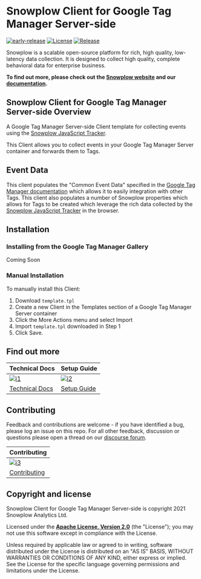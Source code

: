 # Snowplow Client for Google Tag Manager Server-side

[![early-release]][tracker-classification]
[![License][license-image]][license]
[![Release][release-image]][releases]

Snowplow is a scalable open-source platform for rich, high quality, low-latency data collection. It is designed to collect high quality, complete behavioral data for enterprise business.

**To find out more, please check out the [Snowplow website][website] and our [documentation][docs].**

## Snowplow Client for Google Tag Manager Server-side Overview

A Google Tag Manager Server-side Client template for collecting events using the [Snowplow JavaScript Tracker][javascript-tracker].

This Client allows you to collect events in your Google Tag Manager Server container and forwards them to Tags.

## Event Data

This client populates the "Common Event Data" specified in the [Google Tag Manager documentation][gtm-event-docs] which allows it to easily integration with other Tags. This client also populates a number of Snowplow properties which allows for Tags to be created which leverage the rich data collected by the [Snowplow JavaScript Tracker][javascript-tracker] in the browser.

## Installation

### Installing from the Google Tag Manager Gallery

Coming Soon

### Manual Installation

To manually install this Client:

1. Download `template.tpl`
2. Create a new Client in the Templates section of a Google Tag Manager Server container
3. Click the More Actions menu and select Import
4. Import `template.tpl` downloaded in Step 1
5. Click Save.

## Find out more

| Technical Docs                    | Setup Guide                 |
|-----------------------------------|-----------------------------|
| [![i1][techdocs-image]][techdocs] | [![i2][setup-image]][setup] |
| [Technical Docs][techdocs]        | [Setup Guide][setup]        |

## Contributing

Feedback and contributions are welcome - if you have identified a bug, please log an issue on this repo. For all other feedback, discussion or questions please open a thread on our [discourse forum][discourse].

| Contributing                              |
|-------------------------------------------|
| [![i3][contributing-image]][contributing] |
| [Contributing][contributing]              |

## Copyright and license

Snowplow Client for Google Tag Manager Server-side is copyright 2021 Snowplow Analytics Ltd.

Licensed under the **[Apache License, Version 2.0][license]** (the "License");
you may not use this software except in compliance with the License.

Unless required by applicable law or agreed to in writing, software
distributed under the License is distributed on an "AS IS" BASIS,
WITHOUT WARRANTIES OR CONDITIONS OF ANY KIND, either express or implied.
See the License for the specific language governing permissions and
limitations under the License.

[tracker-classification]: https://docs.snowplowanalytics.com/docs/collecting-data/collecting-from-own-applications/tracker-maintenance-classification/
[early-release]: https://img.shields.io/static/v1?style=flat&label=Snowplow&message=Early%20Release&color=014477&labelColor=9ba0aa&logo=data:image/png;base64,iVBORw0KGgoAAAANSUhEUgAAABAAAAAQCAMAAAAoLQ9TAAAAeFBMVEVMaXGXANeYANeXANZbAJmXANeUANSQAM+XANeMAMpaAJhZAJeZANiXANaXANaOAM2WANVnAKWXANZ9ALtmAKVaAJmXANZaAJlXAJZdAJxaAJlZAJdbAJlbAJmQAM+UANKZANhhAJ+EAL+BAL9oAKZnAKVjAKF1ALNBd8J1AAAAKHRSTlMAa1hWXyteBTQJIEwRgUh2JjJon21wcBgNfmc+JlOBQjwezWF2l5dXzkW3/wAAAHpJREFUeNokhQOCA1EAxTL85hi7dXv/E5YPCYBq5DeN4pcqV1XbtW/xTVMIMAZE0cBHEaZhBmIQwCFofeprPUHqjmD/+7peztd62dWQRkvrQayXkn01f/gWp2CrxfjY7rcZ5V7DEMDQgmEozFpZqLUYDsNwOqbnMLwPAJEwCopZxKttAAAAAElFTkSuQmCC 

[license]: https://www.apache.org/licenses/LICENSE-2.0
[license-image]: https://img.shields.io/badge/license-Apache--2-blue.svg?style=flat

[releases]: https://github.com/snowplow/snowplow-gtm-server-side-client/releases
[release-image]: https://img.shields.io/github/v/release/snowplow/snowplow-gtm-server-side-client

[website]: https://snowplowanalytics.com
[docs]: https://docs.snowplowanalytics.com
[snowplow]: https://github.com/snowplow/snowplow
[discourse]: https://discourse.snowplowanalytics.com

[techdocs]: https://docs.snowplowanalytics.com/docs/
[techdocs-image]: https://d3i6fms1cm1j0i.cloudfront.net/github/images/techdocs.png
[setup]: https://docs.snowplowanalytics.com/docs/
[setup-image]: https://d3i6fms1cm1j0i.cloudfront.net/github/images/setup.png

[contributing]: https://github.com/snowplow/snowplow-gtm-server-side-client/blob/master/CONTRIBUTING.md
[contributing-image]: https://d3i6fms1cm1j0i.cloudfront.net/github/images/contributing.png

[javascript-tracker]: https://github.com/snowplow/snowplow-javascript-tracker
[gtm-event-docs]: https://developers.google.com/tag-manager/serverside/common-event-data

